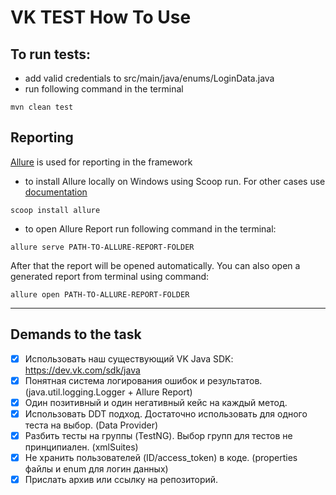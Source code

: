 # VK TEST How To Use

## To run tests: 
- add valid credentials to src/main/java/enums/LoginData.java 
- run following command in the terminal
```
mvn clean test
```

## Reporting
[Allure](https://docs.qameta.io/allure/) is used for reporting in the framework 
- to install Allure locally on Windows using Scoop run. For other cases use [documentation](https://docs.qameta.io/allure/#_get_started)
```
scoop install allure
```
- to open Allure Report run following command in the terminal: 
```
allure serve PATH-TO-ALLURE-REPORT-FOLDER
```
After that the report will be opened automatically. You can also open a generated report from terminal using command:
```
allure open PATH-TO-ALLURE-REPORT-FOLDER
```

*** 
## Demands to the task

- [X] Использовать наш существующий VK Java SDK: https://dev.vk.com/sdk/java
- [X] Понятная система логирования ошибок и результатов. (java.util.logging.Logger + Allure Report)
- [X] Один позитивный и один негативный кейс на каждый метод.
- [X] Использовать DDT подход. Достаточно использовать для одного теста на выбор. (Data Provider)
- [X] Разбить тесты на группы (TestNG). Выбор групп для тестов не принципиален. (xmlSuites)
- [X] Не хранить пользователей (ID/access_token) в коде. (properties файлы и enum для логин данных)
- [X] Прислать архив или ссылку на репозиторий.